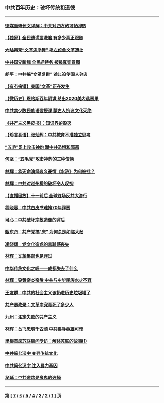 ### 中共百年历史：破坏传统和道德
---
#### [德媒重磅长文详解：中共对西方的可怕渗透](../../pages/nf1176114/n13031701.md?06210430) 
#### [【独家】全民遭谎言洗脑 有多少真正跟随](../../pages/nf1176114/n12997170.md?06210430) 
#### [大陆再现“文革忠字舞” 毛左纪念文革遭批](../../pages/nf1176114/n12947385.md?06210430) 
#### [中共国安新规 全民抓特务 被揭真实意图](../../pages/nf1176114/n12911615.md?06210430) 
#### [胡平：中共搞“文革复辟” 难以迫使国人效忠](../../pages/nf1176114/n12905760.md?06210430) 
#### [【有冇搞错】美国“文革”正在发生](../../pages/nf1176114/n12650309.md?06210430) 
#### [【微历史】恩格斯百年阴谋 结出2020美大选恶果](../../pages/nf1176114/n12597490.md?06210430) 
#### [中共禁少数民族语言授课 蒙古人抗议文化灭绝](../../pages/nf1176114/n12362711.md?06210430) 
#### [《共产主义黑皮书》：知识界的毁灭](../../pages/nf1176114/n12198436.md?06210430) 
#### [【珍言真语】张灿辉：中共教育不准独立思考](../../pages/nf1176114/n12116869.md?06210430) 
#### [“五毛”网上攻击神韵 曝中共恐惧和邪恶](../../pages/nf1176114/n11676030.md?06210430) 
#### [何坚：“五毛党”攻击神韵的三种伎俩](../../pages/nf1176114/n11676839.md?06210430) 
#### [林辉：承天命演绎忠义豪情《水浒》为何被批？](../../pages/nf1176114/n11660999.md?06210430) 
#### [林辉：中共对赵州桥的破坏令人叹惋](../../pages/nf1176114/n11622063.md?06210430) 
#### [【直播回放】十一前后 全球连场反共大游行](../../pages/nf1176114/n11544233.md?06210430) 
#### [程晓容：中共白皮书难掩70年罪恶](../../pages/nf1176114/n11552335.md?06210430) 
#### [可心：中共破坏宗教造像的背后](../../pages/nf1176114/n11518358.md?06210430) 
#### [甄东舟：共产党搞“庆” 为何总是如临大敌](../../pages/nf1176114/n11509183.md?06210430) 
#### [凌晓辉：党文化造成的羞耻感丧失](../../pages/nf1176114/n11485526.md?06210430) 
#### [林辉：文革集邮也是罪过](../../pages/nf1176114/n11362608.md?06210430) 
#### [中华传统文化之叹——成都失去了什么](../../pages/nf1176114/n11092294.md?06210430) 
#### [林辉：毁黄帝炎帝陵 中共与中华民族水火不容](../../pages/nf1176114/n11061288.md?06210430) 
#### [王友群：中共的社会主义该扔进历史垃圾堆了](../../pages/nf1176114/n11038771.md?06210430) 
#### [共产暴政录：文革中究竟死了多少人](../../pages/nf1176114/n11000879.md?06210430) 
#### [九州：注定失败的共产主义](../../pages/nf1176114/n10995753.md?06210430) 
#### [林辉：岳飞忠魂千古颂 中共侮辱英雄可憎](../../pages/nf1176114/n10990583.md?06210430) 
#### [里根首席苏联顾问专访：解体苏联的故事(1)](../../pages/nf1176114/n10927121.md?06210430) 
#### [中共简化汉字 变异传统文化](../../pages/nf1176114/n10885901.md?06210430) 
#### [中共简化汉字 注入暴力基因](../../pages/nf1176114/n10884662.md?06210430) 
#### [龙延：中共道路是魔鬼的选择](../../pages/nf1176114/n10902151.md?06210430) 

---
#### 第 [ [7](./7.md?06210430) / [6](./6.md?06210430) / [5](./5.md?06210430) / [4](./4.md?06210430) / [3](./3.md?06210430) / [2](./2.md?06210430) / [1](./1.md?06210430) ] 页
